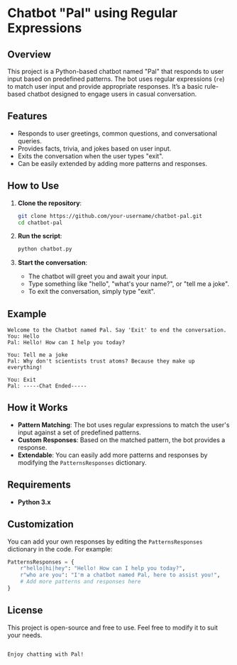 # Chatbot "Pal" using Regular Expressions

## Overview
This project is a Python-based chatbot named "Pal" that responds to user input based on predefined patterns. The bot uses regular expressions (`re`) to match user input and provide appropriate responses. It’s a basic rule-based chatbot designed to engage users in casual conversation.

## Features
- Responds to user greetings, common questions, and conversational queries.
- Provides facts, trivia, and jokes based on user input.
- Exits the conversation when the user types "exit".
- Can be easily extended by adding more patterns and responses.

## How to Use
1. **Clone the repository**:
   ```bash
   git clone https://github.com/your-username/chatbot-pal.git
   cd chatbot-pal
   ```
   
2. **Run the script**:
   ```bash
   python chatbot.py
   ```

3. **Start the conversation**:
   - The chatbot will greet you and await your input.
   - Type something like "hello", "what's your name?", or "tell me a joke".
   - To exit the conversation, simply type "exit".

## Example
```
Welcome to the Chatbot named Pal. Say 'Exit' to end the conversation.
You: Hello
Pal: Hello! How can I help you today?

You: Tell me a joke
Pal: Why don't scientists trust atoms? Because they make up everything!

You: Exit
Pal: -----Chat Ended-----
```

## How it Works
- **Pattern Matching**: The bot uses regular expressions to match the user's input against a set of predefined patterns.
- **Custom Responses**: Based on the matched pattern, the bot provides a response.
- **Extendable**: You can easily add more patterns and responses by modifying the `PatternsResponses` dictionary.

## Requirements
- **Python 3.x**

## Customization
You can add your own responses by editing the `PatternsResponses` dictionary in the code. For example:
```python
PatternsResponses = {
    r"hello|hi|hey": "Hello! How can I help you today?",
    r"who are you": "I'm a chatbot named Pal, here to assist you!",
    # Add more patterns and responses here
}
```

## License
This project is open-source and free to use. Feel free to modify it to suit your needs.

```

Enjoy chatting with Pal!

